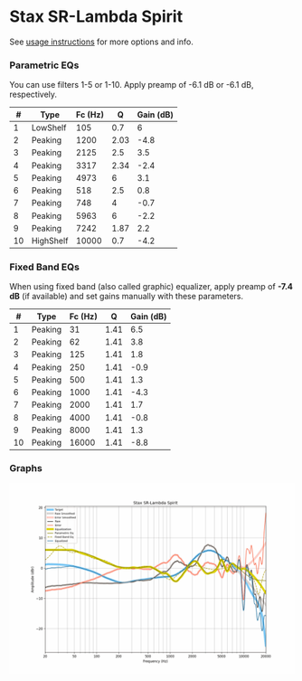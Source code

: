 # Stax SR-Lambda Spirit
See [usage instructions](https://github.com/jaakkopasanen/AutoEq#usage) for more options and info.

### Parametric EQs
You can use filters 1-5 or 1-10. Apply preamp of -6.1 dB or -6.1 dB, respectively.

|   # | Type      |   Fc (Hz) |    Q |   Gain (dB) |
|-----|-----------|-----------|------|-------------|
|   1 | LowShelf  |       105 | 0.7  |         6   |
|   2 | Peaking   |      1200 | 2.03 |        -4.8 |
|   3 | Peaking   |      2125 | 2.5  |         3.5 |
|   4 | Peaking   |      3317 | 2.34 |        -2.4 |
|   5 | Peaking   |      4973 | 6    |         3.1 |
|   6 | Peaking   |       518 | 2.5  |         0.8 |
|   7 | Peaking   |       748 | 4    |        -0.7 |
|   8 | Peaking   |      5963 | 6    |        -2.2 |
|   9 | Peaking   |      7242 | 1.87 |         2.2 |
|  10 | HighShelf |     10000 | 0.7  |        -4.2 |

### Fixed Band EQs
When using fixed band (also called graphic) equalizer, apply preamp of **-7.4 dB** (if available) and set gains manually with these parameters.

|   # | Type    |   Fc (Hz) |    Q |   Gain (dB) |
|-----|---------|-----------|------|-------------|
|   1 | Peaking |        31 | 1.41 |         6.5 |
|   2 | Peaking |        62 | 1.41 |         3.8 |
|   3 | Peaking |       125 | 1.41 |         1.8 |
|   4 | Peaking |       250 | 1.41 |        -0.9 |
|   5 | Peaking |       500 | 1.41 |         1.3 |
|   6 | Peaking |      1000 | 1.41 |        -4.3 |
|   7 | Peaking |      2000 | 1.41 |         1.7 |
|   8 | Peaking |      4000 | 1.41 |        -0.8 |
|   9 | Peaking |      8000 | 1.41 |         1.3 |
|  10 | Peaking |     16000 | 1.41 |        -8.8 |

### Graphs
![](./Stax%20SR-Lambda%20Spirit.png)
